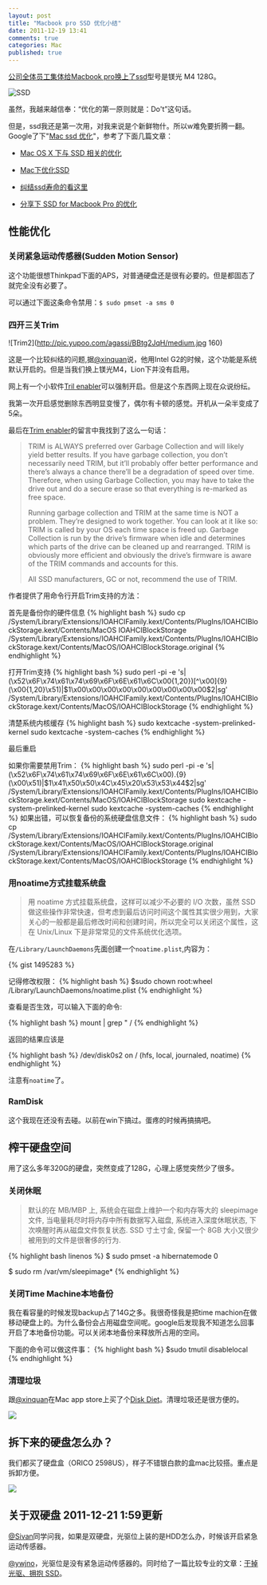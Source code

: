 ```yaml
---
layout: post
title: "Macbook pro SSD 优化小结"
date: 2011-12-19 13:41
comments: true
categories: Mac
published: true
---
```


[公司全体员工集体给Macbook pro换上了ssd](http://www.v2ex.com/t/23709)型号是镁光 M4 128G。

![SSD](http://pic.yupoo.com/agassi/BBudd6Ir/medish.jpg)

虽然，我越来越信奉：“优化的第一原则就是：Do't”这句话。

但是，ssd我还是第一次用，对我来说是个新鲜物什。所以w难免要折腾一翻。Google了下"[Mac ssd 优化](https://www.google.com/search?q=mac%20ssd%20%E4%BC%98%E5%8C%96)"，参考了下面几篇文章：

* [Mac OS X 下与 SSD 相关的优化](http://blog.jjgod.org/2010/04/17/macosx-ssd-tweaks/)

* [Mac下优化SSD](http://davidx.me/2011/09/24/optimize-ssd-on-mac/)

* [纠结ssd寿命的看这里](http://bbs.weiphone.com/read-htm-tid-2499589.html)

* [分享下 SSD for Macbook Pro 的优化](http://hi.baidu.com/omys/blog/item/67fc8a0e3a7d84fd37d1220b.html)

## 性能优化

### 关闭紧急运动传感器(Sudden Motion Sensor)

这个功能很想Thinkpad下面的APS，对普通硬盘还是很有必要的。但是都固态了就完全没有必要了。

可以通过下面这条命令禁用：<code>$ sudo pmset -a sms 0</code>

### 四开三关Trim

![Trim2](http://pic.yupoo.com/agassi/BBtg2JqH/medium.jpg 160)

这是一个比较纠结的问题,据[@xinquan](http://weibo.com/xinquan)说，他用Intel G2的时候，这个功能是系统默认开启的。但是当我们换上镁光M4，Lion下并没有启用。

网上有一个小软件[Tril enabler](http://www.groths.org/?p=308)可以强制开启。但是这个东西网上现在众说纷纭。

我第一次开启感觉删除东西明显变慢了，偶尔有卡顿的感觉。开机从一朵半变成了5朵。

最后在[Trim enabler](http://www.groths.org/?p=308)的留言中我找到了这么一句话：

<blockquote>
<p>TRIM is ALWAYS preferred over Garbage Collection and will likely yield better results. If you have garbage collection, you don’t necessarily need TRIM, but it’ll probably offer better performance and there’s always a chance there’ll be a degradation of speed over time. Therefore, when using Garbage Collection, you may have to take the drive out and do a secure erase so that everything is re-marked as free space.
</p>
<p>
Running garbage collection and TRIM at the same time is NOT a problem. They’re designed to work together. You can look at it like so: TRIM is called by your OS each time space is freed up. Garbage Collection is run by the drive’s firmware when idle and determines which parts of the drive can be cleaned up and rearranged. TRIM is obviously more efficient and obviously the drive’s firmware is aware of the TRIM commands and accounts for this.
</p>
<p>All SSD manufacturers, GC or not, recommend the use of TRIM.</p>
</blockquote>


作者提供了用命令行开启Trim支持的方法：

首先是备份你的硬件信息
{% highlight bash %}
sudo cp /System/Library/Extensions/IOAHCIFamily.kext/Contents/PlugIns/IOAHCIBlockStorage.kext/Contents/MacOS IOAHCIBlockStorage /System/Library/Extensions/IOAHCIFamily.kext/Contents/PlugIns/IOAHCIBlockStorage.kext/Contents/MacOS/IOAHCIBlockStorage.original
{% endhighlight %}

打开Trim支持
{% highlight bash %}
sudo perl -pi -e 's|(\x52\x6F\x74\x61\x74\x69\x6F\x6E\x61\x6C\x00{1,20})[^\x00]{9}(\x00{1,20}\x51)|$1\x00\x00\x00\x00\x00\x00\x00\x00\x00$2|sg' /System/Library/Extensions/IOAHCIFamily.kext/Contents/PlugIns/IOAHCIBlockStorage.kext/Contents/MacOS/IOAHCIBlockStorage
{% endhighlight %}

清楚系统内核缓存
{% highlight bash %}
sudo kextcache -system-prelinked-kernel
sudo kextcache -system-caches
{% endhighlight %}


最后重启

如果你需要禁用Trim：
{% highlight bash %}
sudo perl -pi -e 's|(\x52\x6F\x74\x61\x74\x69\x6F\x6E\x61\x6C\x00).{9}(\x00\x51)|$1\x41\x50\x50\x4C\x45\x20\x53\x53\x44$2|sg' /System/Library/Extensions/IOAHCIFamily.kext/Contents/PlugIns/IOAHCIBlockStorage.kext/Contents/MacOS/IOAHCIBlockStorage
sudo kextcache -system-prelinked-kernel
sudo kextcache -system-caches
{% endhighlight %}
如果出错，可以恢复备份的系统硬盘信息文件：
{% highlight bash %}
sudo cp /System/Library/Extensions/IOAHCIFamily.kext/Contents/PlugIns/IOAHCIBlockStorage.kext/Contents/MacOS/IOAHCIBlockStorage.original /System/Library/Extensions/IOAHCIFamily.kext/Contents/PlugIns/IOAHCIBlockStorage.kext/Contents/MacOS/IOAHCIBlockStorage
{% endhighlight %}

### 用noatime方式挂载系统盘
<blockquote>
用 noatime 方式挂载系统盘，这样可以减少不必要的 I/O 次数，虽然 SSD 做这些操作非常快速，但考虑到最后访问时间这个属性其实很少用到，大家关心的一般都是最后修改时间和创建时间，所以完全可以关闭这个属性，这在 Unix/Linux 下是非常常见的文件系统优化选项。
</blockquote>

在```/Library/LaunchDaemons```先面创建一个```noatime.plist```,内容为：

{% gist 1495283 %}

记得修改权限：
{% highlight bash %}
$sudo chown root:wheel /Library/LaunchDaemons/noatime.plist 
{% endhighlight %}

查看是否生效，可以输入下面的命令:

{% highlight bash %}
mount | grep " /
{% endhighlight %}

返回的结果应该是

{% highlight bash %}
/dev/disk0s2 on / (hfs, local, journaled, noatime)
{% endhighlight %}

 注意有```noatime```了。

### RamDisk

这个我现在还没有去碰。以前在win下搞过。蛋疼的时候再搞搞吧。

## 榨干硬盘空间

用了这么多年320G的硬盘，突然变成了128G，心理上感觉突然少了很多。

### 关闭休眠

<blockquote>
默认的在 MB/MBP 上, 系统会在磁盘上维护一个和内存等大的 sleepimage 文件, 当电量耗尽时将内存中所有数据写入磁盘, 系统进入深度休眠状态, 下次唤醒时再从磁盘文件恢复状态. SSD 寸土寸金, 保留一个 8GB 大小又很少被用到的文件是很奢侈的行为.
</blockquote>

{% highlight bash linenos %}
$ sudo pmset -a hibernatemode 0

$ sudo rm /var/vm/sleepimage*
{% endhighlight %}

### 关闭Time Machine本地备份

我在看容量的时候发现backup占了14G之多。我很奇怪我是把time machion在做移动硬盘上的。为什么备份会占用磁盘空间呢。google后发现我不知道怎么回事开启了本地备份功能。可以关闭本地备份来释放所占用的空间。

下面的命令可以做这件事：
{% highlight bash %}
$sudo tmutil disablelocal
{% endhighlight %}

### 清理垃圾

跟[@xinquan](http://weibo.com/xinquan)在Mac app store上买了个[Disk Diet](http://itunes.apple.com/cn/app/disk-diet/id445512770?l=en&mt=12)。清理垃圾还是很方便的。

![](http://pic.yupoo.com/agassi/BBtg3niP/medish.jpg)

## 拆下来的硬盘怎么办？
我们都买了硬盘盒（ORICO 2598US），样子不错银白款的盒mac比较搭。重点是拆卸方便。

![](http://www.orico.com.cn/images/20117122844739.jpg)

## 关于双硬盘 2011-12-21 1:59更新
[@Sivan](http://www.v2ex.com/member/Sivan)同学问我，如果是双硬盘，光驱位上装的是HDD怎么办，时候该开启紧急运动传感器。

[@ywjno](http://www.v2ex.com/member/ywjno)，光驱位是没有紧急运动传感器的。同时给了一篇比较专业的文章：[干掉光驱、拥抱 SSD](http://apple4.us/2011/03/kill-cdrom-embrace-ssd.html)。

